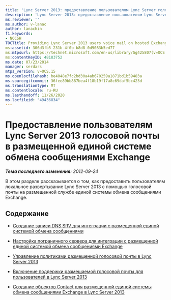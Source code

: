 ```yaml
---
title: 'Lync Server 2013: предоставление пользователям Lync Server голосовой почты в размещенной единой системе обмена сообщениями Exchange'
description: 'Lync Server 2013: предоставление пользователям Lync Server голосовой почты в размещенной UM единой системе обмена сообщениями.'
ms.reviewer: ''
ms.author: v-lanac
author: lanachin
f1.keywords:
- NOCSH
TOCTitle: Providing Lync Server 2013 users voice mail on hosted Exchange UM
ms:assetid: 306d3fb5-231b-4f0b-b8d8-0d9083b5ed77
ms:mtpsurl: https://technet.microsoft.com/en-us/library/Gg425807(v=OCS.15)
ms:contentKeyID: 48183752
ms.date: 07/23/2014
manager: serdars
mtps_version: v=OCS.15
ms.openlocfilehash: be4048e7fc2bd30a4ab670259a1871bd1b59483a
ms.sourcegitcommit: 36fee89bb887bea4f18b19f17a8c69daf5bc423d
ms.translationtype: MT
ms.contentlocale: ru-RU
ms.lasthandoff: 11/26/2020
ms.locfileid: "49436834"
---
```

# <a name="providing-lync-server-2013-users-voice-mail-on-hosted-exchange-um"></a>Предоставление пользователям Lync Server 2013 голосовой почты в размещенной единой системе обмена сообщениями Exchange

<div data-xmlns="http://www.w3.org/1999/xhtml">

<div class="topic" data-xmlns="http://www.w3.org/1999/xhtml" data-msxsl="urn:schemas-microsoft-com:xslt" data-cs="https://msdn.microsoft.com/">

<div data-asp="https://msdn2.microsoft.com/asp">



</div>

<div id="mainSection">

<div id="mainBody">

<span> </span>

_**Тема последнего изменения:** 2012-09-24_

В этом разделе рассказывается о том, как предоставить пользователям локальное развертывание Lync Server 2013 с помощью голосовой почты на размещенной службе единой системы обмена сообщениями Exchange.

<div>

## <a name="in-this-section"></a>Содержание

  - [Создание записи DNS SRV для интеграции с размещенной единой системой обмена сообщениями](lync-server-2013-create-a-dns-srv-record-for-integration-with-hosted-exchange-um.md)

  - [Настройка пограничного сервера для интеграции с размещенной единой системой обмена сообщениями Exchange](lync-server-2013-configure-the-edge-server-for-integration-with-hosted-exchange-um.md)

  - [Управление политиками размещенной голосовой почты в Lync Server 2013](lync-server-2013-manage-hosted-voice-mail-policies.md)

  - [Включение поддержки размещаемой голосовой почты для пользователей в Lync Server 2013](lync-server-2013-enable-users-for-hosted-voice-mail.md)

  - [Создание объектов Contact для размещенной единой системы обмена сообщениями Exchange в Lync Server 2013](lync-server-2013-create-contact-objects-for-hosted-exchange-um.md)

</div>

</div>

<span> </span>

</div>

</div>

</div>

